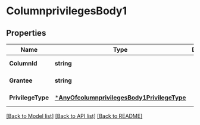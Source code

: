 # ColumnprivilegesBody1

## Properties
Name | Type | Description | Notes
------------ | ------------- | ------------- | -------------
**ColumnId** | **string** |  | [default to null]
**Grantee** | **string** |  | [default to null]
**PrivilegeType** | [***AnyOfcolumnprivilegesBody1PrivilegeType**](AnyOfcolumnprivilegesBody1PrivilegeType.md) |  | [default to null]

[[Back to Model list]](../README.md#documentation-for-models) [[Back to API list]](../README.md#documentation-for-api-endpoints) [[Back to README]](../README.md)

